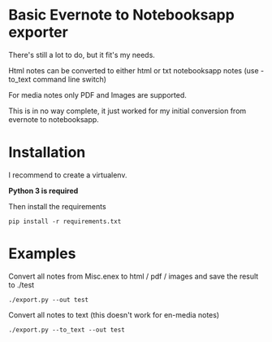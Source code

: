 # Basic Evernote to Notebooksapp exporter

There's still a lot to do, but it fit's my needs.

Html notes can be converted to either html or txt notebooksapp notes (use -to_text command line switch)

For media notes only PDF and Images are supported.

This is in no way complete, it just worked for my initial conversion from evernote to notebooksapp.


# Installation

I recommend to create a virtualenv. 
 
 __Python 3 is required__
 
 
Then install the requirements

 ```pip install -r requirements.txt```



# Examples

Convert all notes from Misc.enex to html / pdf / images and save the result to ./test

```./export.py --out test```


Convert all notes to text (this doesn't work for en-media notes)

```./export.py --to_text --out test```


